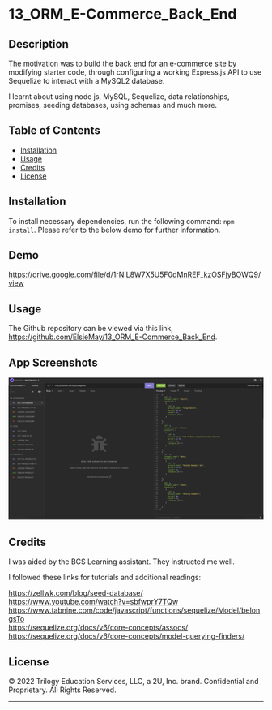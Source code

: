 # 13_ORM_E-Commerce_Back_End

## Description

The motivation was to build the back end for an e-commerce site by modifying starter code, through configuring a working Express.js API to use Sequelize to interact with a MySQL2 database.

I learnt about using node js, MySQL, Sequelize, data relationships, promises, seeding databases, using schemas and much more.

## Table of Contents

- [Installation](#installation)
- [Usage](#usage)
- [Credits](#credits)
- [License](#license)

## Installation

To install necessary dependencies, run the following command: `npm install`. Please refer to the below demo for further information.

## Demo

https://drive.google.com/file/d/1rNIL8W7X5U5F0dMnREF_kzOSFjyBOWQ9/view

## Usage

The Github repository can be viewed via this link, https://github.com/ElsieMay/13_ORM_E-Commerce_Back_End.

## App Screenshots

![Screenshot](https://github.com/ElsieMay/13_ORM_E-Commerce_Back_End/blob/main/images/Screen%20Shot%202022-05-24%20at%2010.10.33%20pm.png)

## Credits

I was aided by the BCS Learning assistant. They instructed me well.

I followed these links for tutorials and additional readings:

https://zellwk.com/blog/seed-database/<br>
https://www.youtube.com/watch?v=sbfwprY7TQw<br>
https://www.tabnine.com/code/javascript/functions/sequelize/Model/belongsTo<br>
https://sequelize.org/docs/v6/core-concepts/assocs/<br>
https://sequelize.org/docs/v6/core-concepts/model-querying-finders/<br>

## License

© 2022 Trilogy Education Services, LLC, a 2U, Inc. brand. Confidential and Proprietary. All Rights Reserved.

---
